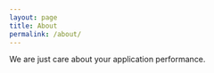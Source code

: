 ```yaml
---
layout: page
title: About
permalink: /about/
---
```

We are just care about your application performance.
